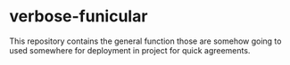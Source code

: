 # verbose-funicular
This repository contains the general function those are somehow going to used somewhere for deployment in project for quick agreements.

